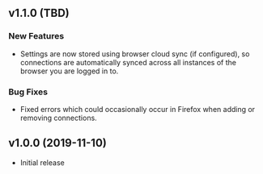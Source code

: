 ## v1.1.0 (TBD)

### New Features

- Settings are now stored using browser cloud sync (if configured), so connections are automatically synced across all instances of the browser you are logged in to.

### Bug Fixes

- Fixed errors which could occasionally occur in Firefox when adding or removing connections.

## v1.0.0 (2019-11-10)

- Initial release
